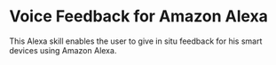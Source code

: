 # Voice Feedback for Amazon Alexa
This Alexa skill enables the user to give in situ feedback for his smart devices using Amazon Alexa.

